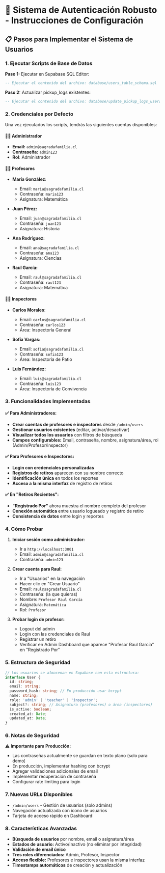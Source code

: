# 🔐 Sistema de Autenticación Robusto - Instrucciones de Configuración

## 📋 Pasos para Implementar el Sistema de Usuarios

### 1. Ejecutar Scripts de Base de Datos

**Paso 1:** Ejecutar en Supabase SQL Editor:
```sql
-- Ejecutar el contenido del archivo: database/users_table_schema.sql
```

**Paso 2:** Actualizar pickup_logs existentes:
```sql
-- Ejecutar el contenido del archivo: database/update_pickup_logs_users.sql
```

### 2. Credenciales por Defecto

Una vez ejecutados los scripts, tendrás las siguientes cuentas disponibles:

#### 👨‍💼 Administrador
- **Email:** `admin@sagradafamilia.cl`
- **Contraseña:** `admin123`
- **Rol:** Administrador

#### 👩‍🏫 Profesores
- **María González:**
  - Email: `maria@sagradafamilia.cl`
  - Contraseña: `maria123`
  - Asignatura: Matemática

- **Juan Pérez:**
  - Email: `juan@sagradafamilia.cl`
  - Contraseña: `juan123`
  - Asignatura: Historia

- **Ana Rodríguez:**
  - Email: `ana@sagradafamilia.cl`
  - Contraseña: `ana123`
  - Asignatura: Ciencias

- **Raul García:**
  - Email: `raul@sagradafamilia.cl`
  - Contraseña: `raul123`
  - Asignatura: Matemática

#### 👮‍♂️ Inspectores
- **Carlos Morales:**
  - Email: `carlos@sagradafamilia.cl`
  - Contraseña: `carlos123`
  - Área: Inspectoría General

- **Sofía Vargas:**
  - Email: `sofia@sagradafamilia.cl`
  - Contraseña: `sofia123`
  - Área: Inspectoría de Patio

- **Luis Fernández:**
  - Email: `luis@sagradafamilia.cl`
  - Contraseña: `luis123`
  - Área: Inspectoría de Convivencia

### 3. Funcionalidades Implementadas

#### ✅ Para Administradores:
- **Crear cuentas de profesores e inspectores** desde `/admin/users`
- **Gestionar usuarios existentes** (editar, activar/desactivar)
- **Visualizar todos los usuarios** con filtros de búsqueda
- **Campos configurables:** Email, contraseña, nombre, asignatura/área, rol (Admin/Profesor/Inspector)

#### ✅ Para Profesores e Inspectores:
- **Login con credenciales personalizadas**
- **Registros de retiros** aparecen con su nombre correcto
- **Identificación única** en todos los reportes
- **Acceso a la misma interfaz** de registro de retiros

#### ✅ En "Retiros Recientes":
- **"Registrado Por"** ahora muestra el nombre completo del profesor
- **Conexión automática** entre usuario logueado y registro de retiro
- **Consistencia de datos** entre login y reportes

### 4. Cómo Probar

1. **Iniciar sesión como administrador:**
   - Ir a `http://localhost:3001`
   - Email: `admin@sagradafamilia.cl`
   - Contraseña: `admin123`

2. **Crear cuenta para Raul:**
   - Ir a "Usuarios" en la navegación
   - Hacer clic en "Crear Usuario"
   - Email: `raul@sagradafamilia.cl`
   - Contraseña: (la que quieras)
   - Nombre: `Profesor Raul García`
   - Asignatura: `Matemática`
   - Rol: `Profesor`

3. **Probar login de profesor:**
   - Logout del admin
   - Login con las credenciales de Raul
   - Registrar un retiro
   - Verificar en Admin Dashboard que aparece "Profesor Raul García" en "Registrado Por"

### 5. Estructura de Seguridad

```typescript
// Los usuarios se almacenan en Supabase con esta estructura:
interface User {
  id: string;
  email: string;
  password_hash: string; // En producción usar bcrypt
  name: string;
  role: 'admin' | 'teacher' | 'inspector';
  subject?: string; // Asignatura (profesores) o área (inspectores)
  is_active: boolean;
  created_at: Date;
  updated_at: Date;
}
```

### 6. Notas de Seguridad

⚠️ **Importante para Producción:**
- Las contraseñas actualmente se guardan en texto plano (solo para demo)
- En producción, implementar hashing con bcrypt
- Agregar validaciones adicionales de email
- Implementar recuperación de contraseña
- Configurar rate limiting para login

### 7. Nuevas URLs Disponibles

- `/admin/users` - Gestión de usuarios (solo admins)
- Navegación actualizada con icono de usuarios
- Tarjeta de acceso rápido en Dashboard

### 8. Características Avanzadas

- **Búsqueda de usuarios** por nombre, email o asignatura/área
- **Estados de usuario:** Activo/Inactivo (no eliminar por integridad)
- **Validación de email único**
- **Tres roles diferenciados:** Admin, Profesor, Inspector
- **Acceso flexible:** Profesores e inspectores usan la misma interfaz
- **Timestamps automáticos** de creación y actualización
